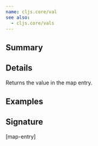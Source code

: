 ```yaml
---
name: cljs.core/val
see also:
  - cljs.core/vals
---
```


## Summary

## Details

Returns the value in the map entry.

## Examples

## Signature
[map-entry]
